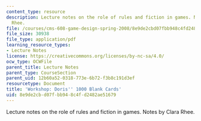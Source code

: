```yaml
---
content_type: resource
description: Lecture notes on the role of rules and fiction in games. Notes by Clara
  Rhee.
file: /courses/cms-608-game-design-spring-2008/8e9de2cbd07fbb948c4fd2482ae51679_MITCMS_608s08_lec_notes11.pdf
file_size: 30938
file_type: application/pdf
learning_resource_types:
- Lecture Notes
license: https://creativecommons.org/licenses/by-nc-sa/4.0/
ocw_type: OCWFile
parent_title: Lecture Notes
parent_type: CourseSection
parent_uid: 12b60a52-0318-773e-6b72-f3b8c191d3ef
resourcetype: Document
title: 'Workshop: Doris'' 1000 Blank Cards'
uid: 8e9de2cb-d07f-bb94-8c4f-d2482ae51679
---
```

Lecture notes on the role of rules and fiction in games. Notes by Clara Rhee.